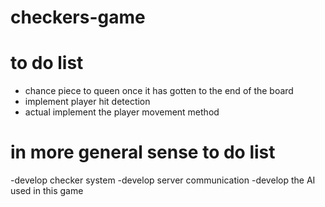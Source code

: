 # checkers-game

# to do list

- chance piece to queen once it has gotten to the end of the board
- implement player hit detection
- actual implement the player movement method


# in more general sense to do list

-develop checker system
-develop server communication
-develop the AI used in this game
